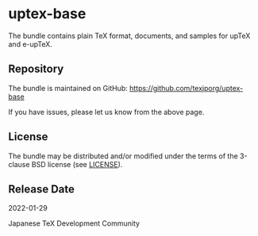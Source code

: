 # uptex-base

The bundle contains plain TeX format, documents, and samples for
upTeX and e-upTeX.

## Repository

The bundle is maintained on GitHub:
https://github.com/texjporg/uptex-base

If you have issues, please let us know from the above page.

## License

The bundle may be distributed and/or modified under the terms of
the 3-clause BSD license (see [LICENSE](./LICENSE)).

## Release Date

2022-01-29

Japanese TeX Development Community
